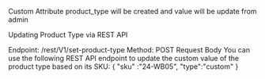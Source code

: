 Custom Attribute product_type will be created and value will be update from admin 


Updating Product Type via REST API

Endpoint: /rest/V1/set-product-type
Method: POST
Request Body
You can use the following REST API endpoint to update the custom value of the product type based on its SKU:
{
 "sku" :"24-WB05",
 "type":"custom"
}
